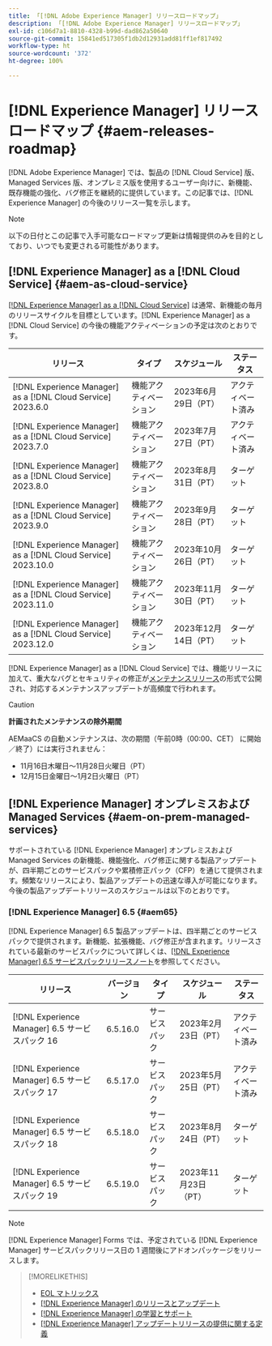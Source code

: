 ```yaml
---
title: 「[!DNL Adobe Experience Manager] リリースロードマップ」
description: 「[!DNL Adobe Experience Manager] リリースロードマップ」
exl-id: c106d7a1-8810-4328-b99d-dad862a50640
source-git-commit: 15841ed517305f1db2d12931add81ff1ef817492
workflow-type: ht
source-wordcount: '372'
ht-degree: 100%

---
```


# [!DNL Experience Manager] リリースロードマップ {#aem-releases-roadmap}

[!DNL Adobe Experience Manager] では、製品の [!DNL Cloud Service] 版、Managed Services 版、オンプレミス版を使用するユーザー向けに、新機能、既存機能の強化、バグ修正を継続的に提供しています。この記事では、[!DNL Experience Manager] の今後のリリース一覧を示します。

>[!NOTE]
>
>以下の日付とこの記事で入手可能なロードマップ更新は情報提供のみを目的としており、いつでも変更される可能性があります。

## [!DNL Experience Manager] as a [!DNL Cloud Service] {#aem-as-cloud-service}

[[!DNL Experience Manager] as a [!DNL Cloud Service]](https://experienceleague.adobe.com/docs/experience-manager-cloud-service/content/release-notes/home.html?lang=ja) は通常、新機能の毎月のリリースサイクルを目標としています。[!DNL Experience Manager] as a [!DNL Cloud Service] の今後の機能アクティベーションの予定は次のとおりです。

| リリース | タイプ | スケジュール | ステータス |
|---|---|---|---|
| [!DNL Experience Manager] as a [!DNL Cloud Service] 2023.6.0 | 機能アクティベーション | 2023年6月29日（PT） | アクティベート済み |
| [!DNL Experience Manager] as a [!DNL Cloud Service] 2023.7.0 | 機能アクティベーション | 2023年7月27日（PT） | アクティベート済み |
| [!DNL Experience Manager] as a [!DNL Cloud Service] 2023.8.0 | 機能アクティベーション | 2023年8月31日（PT） | ターゲット |
| [!DNL Experience Manager] as a [!DNL Cloud Service] 2023.9.0 | 機能アクティベーション | 2023年9月28日（PT） | ターゲット |
| [!DNL Experience Manager] as a [!DNL Cloud Service] 2023.10.0 | 機能アクティベーション | 2023年10月26日（PT） | ターゲット |
| [!DNL Experience Manager] as a [!DNL Cloud Service] 2023.11.0 | 機能アクティベーション | 2023年11月30日（PT） | ターゲット |
| [!DNL Experience Manager] as a [!DNL Cloud Service] 2023.12.0 | 機能アクティベーション | 2023年12月14日（PT） | ターゲット |

[!DNL Experience Manager] as a [!DNL Cloud Service] では、機能リリースに加えて、重大なバグとセキュリティの修正が[メンテナンスリリース](https://experienceleague.adobe.com/docs/experience-manager-cloud-service/content/release-notes/maintenance/latest.html?lang=ja)の形式で公開され、対応するメンテナンスアップデートが高頻度で行われます。

>[!CAUTION]
>
>**計画されたメンテナンスの除外期間**
>
> AEMaaCS の自動メンテナンスは、次の期間（午前0時（00:00、CET） に開始／終了）には実行されません：
>
>* 11月16日木曜日～11月28日火曜日（PT）
>* 12月15日金曜日～1月2日火曜日（PT）

## [!DNL Experience Manager] オンプレミスおよび Managed Services {#aem-on-prem-managed-services}

サポートされている [!DNL Experience Manager] オンプレミスおよび Managed Services の新機能、機能強化、バグ修正に関する製品アップデートが、四半期ごとのサービスパックや累積修正パック（CFP）を通じて提供されます。頻繁なリリースにより、製品アップデートの迅速な導入が可能になります。今後の製品アップデートリリースのスケジュールは以下のとおりです。

### [!DNL Experience Manager] 6.5 {#aem65}

[!DNL Experience Manager] 6.5 製品アップデートは、四半期ごとのサービスパックで提供されます。新機能、拡張機能、バグ修正が含まれます。リリースされている最新のサービスパックについて詳しくは、[[!DNL Experience Manager] 6.5 サービスパックリリースノート](https://experienceleague.adobe.com/docs/experience-manager-65/release-notes/release-notes.html?lang=ja)を参照してください。

| リリース | バージョン | タイプ | スケジュール | ステータス |
|---|---|---|---|---|
| [!DNL Experience Manager] 6.5 サービスパック 16 | 6.5.16.0 | サービスパック | 2023年2月23日（PT） | アクティベート済み |
| [!DNL Experience Manager] 6.5 サービスパック 17 | 6.5.17.0 | サービスパック | 2023年5月25日（PT） | アクティベート済み |
| [!DNL Experience Manager] 6.5 サービスパック 18 | 6.5.18.0 | サービスパック | 2023年8月24日（PT） | ターゲット |
| [!DNL Experience Manager] 6.5 サービスパック 19 | 6.5.19.0 | サービスパック | 2023年11月23日（PT） | ターゲット |

>[!NOTE]
>
>[!DNL Experience Manager] Forms では、予定されている [!DNL Experience Manager] サービスパックリリース日の 1 週間後にアドオンパッケージをリリースします。

>[!MORELIKETHIS]
>
>* [EOL マトリックス](https://helpx.adobe.com/jp/support/programs/eol-matrix.html)
>* [[!DNL Experience Manager] のリリースとアップデート](https://experienceleague.adobe.com/docs/experience-manager-release-information/aem-release-updates/aem-releases-updates.html?lang=ja)
>* [[!DNL Experience Manager]  の学習とサポート](https://experienceleague.adobe.com/docs/experience-manager-cloud-service.html?lang=ja)
>* [[!DNL Experience Manager] アップデートリリースの提供に関する定義](/help/using/update-release-vehicle-definitions.md)
